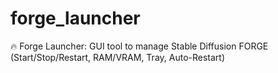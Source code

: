# forge_launcher
🔥 Forge Launcher: GUI tool to manage Stable Diffusion FORGE (Start/Stop/Restart, RAM/VRAM, Tray, Auto-Restart)
